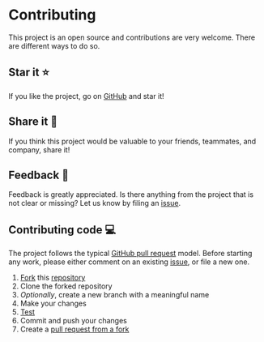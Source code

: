 # Contributing

This project is an open source and contributions are very welcome. There are different ways to do so.

## Star it :star:

If you like the project, go on [GitHub][linkProjectRepo] and star it!

## Share it :mega:

If you think this project would be valuable to your friends, teammates, and company, share it!

## Feedback :thought_balloon:

Feedback is greatly appreciated. Is there anything from the project that is not clear or missing? Let us know by filing an [issue][linkProjectIssue].

## Contributing code :computer:

The project follows the typical [GitHub pull request][linkGitHubPR] model. Before starting any work, please either comment on an existing [issue][linkProjectIssue], or file a new one.

1. [Fork][linkGitHubFork] this [repository][linkProjectRepo]
1. Clone the forked repository
1. _Optionally_, create a new branch with a meaningful name
1. Make your changes
1. [Test][linkProjectReadme]
1. Commit and push your changes
1. Create a [pull request from a fork][linkGitHubPRFork]

[linkProjectRepo]: https://github.com/flemay/docker-images
[linkProjectIssue]: https://github.com/flemay/docker-images/issues
[linkProjectReadme]: ./README.md#Development
[linkGitHubFork]: https://help.github.com/en/github/getting-started-with-github/fork-a-repo
[linkGitHubPR]: https://help.github.com/en/github/collaborating-with-issues-and-pull-requests/about-pull-requests
[linkGitHubPRFork]: https://help.github.com/en/github/collaborating-with-issues-and-pull-requests/creating-a-pull-request-from-a-fork
